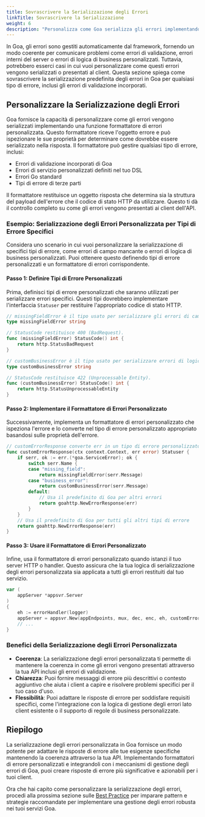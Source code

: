 ```yaml
---
title: Sovrascrivere la Serializzazione degli Errori
linkTitle: Sovrascrivere la Serializzazione
weight: 6
description: "Personalizza come Goa serializza gli errori implementando formattatori di errore personalizzati e gestendo tipi di errore specifici con risposte su misura."
---
```


In Goa, gli errori sono gestiti automaticamente dal framework, fornendo un
modo coerente per comunicare problemi come errori di validazione, errori interni del
server o errori di logica di business personalizzati. Tuttavia, potrebbero esserci casi in cui
vuoi personalizzare come questi errori vengono serializzati o presentati al client.
Questa sezione spiega come sovrascrivere la serializzazione predefinita degli errori in Goa
per qualsiasi tipo di errore, inclusi gli errori di validazione incorporati.

## Personalizzare la Serializzazione degli Errori

Goa fornisce la capacità di personalizzare come gli errori vengono serializzati implementando una
funzione formattatore di errori personalizzata. Questo formattatore riceve l'oggetto errore e può
ispezionare le sue proprietà per determinare come dovrebbe essere serializzato nella risposta.
Il formattatore può gestire qualsiasi tipo di errore, inclusi:

- Errori di validazione incorporati di Goa
- Errori di servizio personalizzati definiti nel tuo DSL
- Errori Go standard
- Tipi di errore di terze parti

Il formattatore restituisce un oggetto risposta che determina sia la struttura del
payload dell'errore che il codice di stato HTTP da utilizzare. Questo ti dà il controllo completo
su come gli errori vengono presentati ai client dell'API.

### Esempio: Serializzazione degli Errori Personalizzata per Tipi di Errore Specifici

Considera uno scenario in cui vuoi personalizzare la serializzazione di specifici
tipi di errore, come errori di campo mancante o errori di logica di business personalizzati. Puoi
ottenere questo definendo tipi di errore personalizzati e un formattatore di errori
corrispondente.

#### Passo 1: Definire Tipi di Errore Personalizzati

Prima, definisci tipi di errore personalizzati che saranno utilizzati per serializzare errori specifici.
Questi tipi dovrebbero implementare l'interfaccia `Statuser` per restituire l'appropriato
codice di stato HTTP.

```go
// missingFieldError è il tipo usato per serializzare gli errori di campo richiesto mancante.
type missingFieldError string

// StatusCode restituisce 400 (BadRequest).
func (missingFieldError) StatusCode() int {
    return http.StatusBadRequest
}

// customBusinessError è il tipo usato per serializzare errori di logica di business personalizzati.
type customBusinessError string

// StatusCode restituisce 422 (Unprocessable Entity).
func (customBusinessError) StatusCode() int {
    return http.StatusUnprocessableEntity
}
```

#### Passo 2: Implementare il Formattatore di Errori Personalizzato

Successivamente, implementa un formattatore di errori personalizzato che ispeziona l'errore e lo converte
nel tipo di errore personalizzato appropriato basandosi sulle proprietà dell'errore.

```go
// customErrorResponse converte err in un tipo di errore personalizzato basato sulle proprietà dell'errore.
func customErrorResponse(ctx context.Context, err error) Statuser {
    if serr, ok := err.(*goa.ServiceError); ok {
        switch serr.Name {
        case "missing_field":
            return missingFieldError(serr.Message)
        case "business_error":
            return customBusinessError(serr.Message)
        default:
            // Usa il predefinito di Goa per altri errori
            return goahttp.NewErrorResponse(err)
        }
    }
    // Usa il predefinito di Goa per tutti gli altri tipi di errore
    return goahttp.NewErrorResponse(err)
}
```

#### Passo 3: Usare il Formattatore di Errori Personalizzato

Infine, usa il formattatore di errori personalizzato quando istanzi il tuo server HTTP o
handler. Questo assicura che la tua logica di serializzazione degli errori personalizzata sia applicata a
tutti gli errori restituiti dal tuo servizio.

```go
var (
    appServer *appsvr.Server
)
{
    eh := errorHandler(logger)
    appServer = appsvr.New(appEndpoints, mux, dec, enc, eh, customErrorResponse)
    // ...
}
```

### Benefici della Serializzazione degli Errori Personalizzata

- **Coerenza**: La serializzazione degli errori personalizzata ti permette di mantenere la coerenza in come gli errori vengono presentati attraverso la tua API inclusi gli errori di validazione.
- **Chiarezza**: Puoi fornire messaggi di errore più descrittivi o contesto aggiuntivo che aiuta i client a capire e risolvere problemi specifici per il tuo caso d'uso.
- **Flessibilità**: Puoi adattare le risposte di errore per soddisfare requisiti specifici, come l'integrazione con la logica di gestione degli errori lato client esistente o il supporto di regole di business personalizzate.

## Riepilogo

La serializzazione degli errori personalizzata in Goa fornisce un modo potente per adattare le risposte
di errore alle tue esigenze specifiche mantenendo la coerenza attraverso la tua API.
Implementando formattatori di errore personalizzati e integrandoli con i meccanismi di gestione
degli errori di Goa, puoi creare risposte di errore più significative e azionabili per i tuoi
client.

Ora che hai capito come personalizzare la serializzazione degli errori, procedi alla
prossima sezione sulle [Best Practice](../7-best-practices) per imparare pattern
e strategie raccomandate per implementare una gestione degli errori robusta nei tuoi servizi
Goa. 